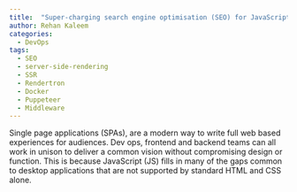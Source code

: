 ```yaml
---
title:  "Super-charging search engine optimisation (SEO) for JavaScript through server side rendering (SSR)"
author: Rehan Kaleem
categories:
  - DevOps
tags:
  - SEO
  - server-side-rendering
  - SSR
  - Rendertron
  - Docker
  - Puppeteer
  - Middleware
---
```


Single page applications (SPAs), are a modern way to write full web based experiences for audiences. Dev ops, frontend and backend teams can all work in unison to deliver a common vision without compromising design or function. This is because JavaScript (JS) fills in many of the gaps common to desktop applications that are not supported by standard HTML and CSS alone.

